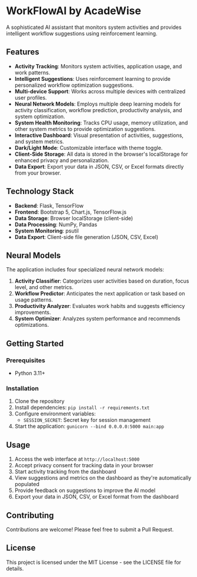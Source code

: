 # WorkFlowAI by AcadeWise

A sophisticated AI assistant that monitors system activities and provides intelligent workflow suggestions using reinforcement learning.

## Features

- **Activity Tracking**: Monitors system activities, application usage, and work patterns.
- **Intelligent Suggestions**: Uses reinforcement learning to provide personalized workflow optimization suggestions.
- **Multi-device Support**: Works across multiple devices with centralized user profiles.
- **Neural Network Models**: Employs multiple deep learning models for activity classification, workflow prediction, productivity analysis, and system optimization.
- **System Health Monitoring**: Tracks CPU usage, memory utilization, and other system metrics to provide optimization suggestions.
- **Interactive Dashboard**: Visual presentation of activities, suggestions, and system metrics.
- **Dark/Light Mode**: Customizable interface with theme toggle.
- **Client-Side Storage**: All data is stored in the browser's localStorage for enhanced privacy and personalization.
- **Data Export**: Export your data in JSON, CSV, or Excel formats directly from your browser.

## Technology Stack

- **Backend**: Flask, TensorFlow
- **Frontend**: Bootstrap 5, Chart.js, TensorFlow.js
- **Data Storage**: Browser localStorage (client-side)
- **Data Processing**: NumPy, Pandas
- **System Monitoring**: psutil
- **Data Export**: Client-side file generation (JSON, CSV, Excel)

## Neural Models

The application includes four specialized neural network models:

1. **Activity Classifier**: Categorizes user activities based on duration, focus level, and other metrics.
2. **Workflow Predictor**: Anticipates the next application or task based on usage patterns.
3. **Productivity Analyzer**: Evaluates work habits and suggests efficiency improvements.
4. **System Optimizer**: Analyzes system performance and recommends optimizations.

## Getting Started

### Prerequisites

- Python 3.11+

### Installation

1. Clone the repository
2. Install dependencies: `pip install -r requirements.txt`
3. Configure environment variables:
   - `SESSION_SECRET`: Secret key for session management
4. Start the application: `gunicorn --bind 0.0.0.0:5000 main:app`

## Usage

1. Access the web interface at `http://localhost:5000`
2. Accept privacy consent for tracking data in your browser
3. Start activity tracking from the dashboard
4. View suggestions and metrics on the dashboard as they're automatically populated
5. Provide feedback on suggestions to improve the AI model
6. Export your data in JSON, CSV, or Excel format from the dashboard

## Contributing

Contributions are welcome! Please feel free to submit a Pull Request.

## License

This project is licensed under the MIT License - see the LICENSE file for details.